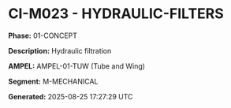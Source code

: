 # CI-M023 - HYDRAULIC-FILTERS

**Phase:** 01-CONCEPT

**Description:** Hydraulic filtration

**AMPEL:** AMPEL-01-TUW (Tube and Wing)

**Segment:** M-MECHANICAL

**Generated:** 2025-08-25 17:27:29 UTC
